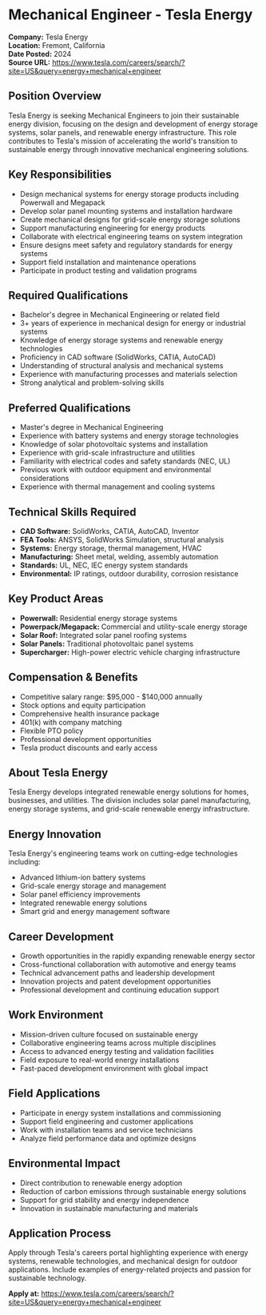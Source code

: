 # Mechanical Engineer - Tesla Energy

**Company:** Tesla Energy  
**Location:** Fremont, California  
**Date Posted:** 2024  
**Source URL:** https://www.tesla.com/careers/search/?site=US&query=energy+mechanical+engineer

## Position Overview

Tesla Energy is seeking Mechanical Engineers to join their sustainable energy division, focusing on the design and development of energy storage systems, solar panels, and renewable energy infrastructure. This role contributes to Tesla's mission of accelerating the world's transition to sustainable energy through innovative mechanical engineering solutions.

## Key Responsibilities

- Design mechanical systems for energy storage products including Powerwall and Megapack
- Develop solar panel mounting systems and installation hardware
- Create mechanical designs for grid-scale energy storage solutions
- Support manufacturing engineering for energy products
- Collaborate with electrical engineering teams on system integration
- Ensure designs meet safety and regulatory standards for energy systems
- Support field installation and maintenance operations
- Participate in product testing and validation programs

## Required Qualifications

- Bachelor's degree in Mechanical Engineering or related field
- 3+ years of experience in mechanical design for energy or industrial systems
- Knowledge of energy storage systems and renewable energy technologies
- Proficiency in CAD software (SolidWorks, CATIA, AutoCAD)
- Understanding of structural analysis and mechanical systems
- Experience with manufacturing processes and materials selection
- Strong analytical and problem-solving skills

## Preferred Qualifications

- Master's degree in Mechanical Engineering
- Experience with battery systems and energy storage technologies
- Knowledge of solar photovoltaic systems and installation
- Experience with grid-scale infrastructure and utilities
- Familiarity with electrical codes and safety standards (NEC, UL)
- Previous work with outdoor equipment and environmental considerations
- Experience with thermal management and cooling systems

## Technical Skills Required

- **CAD Software:** SolidWorks, CATIA, AutoCAD, Inventor
- **FEA Tools:** ANSYS, SolidWorks Simulation, structural analysis
- **Systems:** Energy storage, thermal management, HVAC
- **Manufacturing:** Sheet metal, welding, assembly automation
- **Standards:** UL, NEC, IEC energy system standards
- **Environmental:** IP ratings, outdoor durability, corrosion resistance

## Key Product Areas

- **Powerwall:** Residential energy storage systems
- **Powerpack/Megapack:** Commercial and utility-scale energy storage
- **Solar Roof:** Integrated solar panel roofing systems
- **Solar Panels:** Traditional photovoltaic panel systems
- **Supercharger:** High-power electric vehicle charging infrastructure

## Compensation & Benefits

- Competitive salary range: $95,000 - $140,000 annually
- Stock options and equity participation
- Comprehensive health insurance package
- 401(k) with company matching
- Flexible PTO policy
- Professional development opportunities
- Tesla product discounts and early access

## About Tesla Energy

Tesla Energy develops integrated renewable energy solutions for homes, businesses, and utilities. The division includes solar panel manufacturing, energy storage systems, and grid-scale renewable energy infrastructure.

## Energy Innovation

Tesla Energy's engineering teams work on cutting-edge technologies including:
- Advanced lithium-ion battery systems
- Grid-scale energy storage and management
- Solar panel efficiency improvements
- Integrated renewable energy solutions
- Smart grid and energy management software

## Career Development

- Growth opportunities in the rapidly expanding renewable energy sector
- Cross-functional collaboration with automotive and energy teams
- Technical advancement paths and leadership development
- Innovation projects and patent development opportunities
- Professional development and continuing education support

## Work Environment

- Mission-driven culture focused on sustainable energy
- Collaborative engineering teams across multiple disciplines
- Access to advanced energy testing and validation facilities
- Field exposure to real-world energy installations
- Fast-paced development environment with global impact

## Field Applications

- Participate in energy system installations and commissioning
- Support field engineering and customer applications
- Work with installation teams and service technicians
- Analyze field performance data and optimize designs

## Environmental Impact

- Direct contribution to renewable energy adoption
- Reduction of carbon emissions through sustainable energy solutions
- Support for grid stability and energy independence
- Innovation in sustainable manufacturing and materials

## Application Process

Apply through Tesla's careers portal highlighting experience with energy systems, renewable technologies, and mechanical design for outdoor applications. Include examples of energy-related projects and passion for sustainable technology.

**Apply at:** https://www.tesla.com/careers/search/?site=US&query=energy+mechanical+engineer